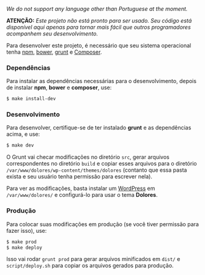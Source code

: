*We do not support any language other than Portuguese at the moment.*

**ATENÇÃO:** *Este projeto _não está pronto_ para ser usado. Seu código está disponível aqui apenas para tornar mais fácil que outros programadores acompanhem seu desenvolvimento.*

Para desenvolver este projeto, é necessário que seu sistema operacional tenha [npm](http://npmjs.com), [bower](http://bower.io), [grunt](http://gruntjs.com) e [Composer](https://getcomposer.org/).

### Dependências ###

Para instalar as dependências necessárias para o desenvolvimento, depois de instalar **npm**, **bower** e **composer**, use:

```sh
$ make install-dev
```

### Desenvolvimento ###

Para desenvolver, certifique-se de ter instalado **grunt** e as dependências acima, e use:

```sh
$ make dev
```

O Grunt vai checar modificações no diretório `src`, gerar arquivos correspondentes no diretório `build` e copiar esses arquivos para o diretório `/var/www/dolores/wp-content/themes/dolores` (contanto que essa pasta exista e seu usuário tenha permissão para escrever nela).

Para ver as modificações, basta instalar um [WordPress](http://wordpress.org/) em `/var/www/dolores/` e configurá-lo para usar o tema **Dolores**.

### Produção ###

Para colocar suas modificações em produção (se você tiver permissão para fazer isso), use:

```sh
$ make prod
$ make deploy
```

Isso vai rodar `grunt prod` para gerar arquivos minificados em `dist/` e `script/deploy.sh` para copiar os arquivos gerados para produção.
